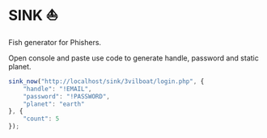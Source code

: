 # SINK ⛵
Fish generator for Phishers.

Open console and paste use code to generate handle, password and static planet.
```javascript
sink_now("http://localhost/sink/3vilboat/login.php", {
    "handle": "!EMAIL",
    "password": "!PASSWORD",
    "planet": "earth"
}, {
    "count": 5
});
```